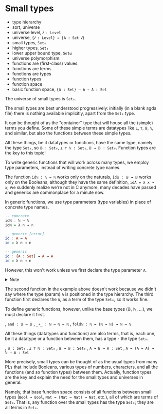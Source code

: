 # Small types

- type hierarchy
- sort, universe
- universe level, `𝓁 : Level`
- universe, `{𝓁 : Level} → {A : Set 𝓁}`
- small types, `Set₀`
- higher types, `Setᵢ`
- lower upper bound type, `Setω`
- universe polymorphism
- functions are (first-class) values
- functions are terms
- functions are types
- function types
- function space
- basic function space, `{A : Set} → A → A : Set`



The universe of small types is `Set₀`. 

The small types are best understood progressively: initially (in a blank agda file) there is nothing available implicitly, apart from the `Set₀` type. 

It can be thought of as the "container" type that will house all the (simple) terms you define. Some of these simple terms are datatypes like `⊥`, `⊤`, `𝔹`, `ℕ`, and similar, but also the functions between these simple types.

All these things, be it datatypes or functions, have the same type, namely the type `Set₀`, so `𝔹 : Set₀`, `⊥ ⊤ ℕ : Set₀`, `𝔹 → 𝔹 : Set₀`. Function types are the key to this topic!

To write generic functions that will work across many types, we employ type parameters, instead of writing concrete type names. 

The function `idℕ : ℕ → ℕ` works only on the naturals, `id𝔹 : 𝔹 → 𝔹` works only on the Booleans, although they have the same definition, `idA = λ x → x`; we suddenly realize we're not in C anymore, many decades have passed and generics are commonplace for a minute now.

In generic functions, we use type parameters (type variables) in place of concrete type names. 

```hs agda
-- concrete
idℕ : ℕ → ℕ
idℕ = λ n → n

-- generic [error]
id : A → A
id = λ n → n

-- generic
id : {A : Set} → A → A
id = λ n → n
```

However, this won't work unless we first declare the type parameter `A`. 

<!-- #region note -->

<details><summary>Note</summary>

For now, we'll just say it's a term of the type `Set₀`, just like everything else is at the moment. Later, however, we can interpret declarations such as `A : Set` as letting Agda know where in the type hierarchy we're cutting into (positioning the type in). When you write `ℕ`, the only place it can go is into `Set₀`, so you don't need to restate that again in function's signatures - you have stated that once in the declaration of the ℕ datatype, when you wrote `data ℕ : Set where …`. The point is, everything is declared as a sort of a pair, `A : T`, to let Agda know which universe we mean. `ℕ : Set` specifies we're declaring ℕ in the base universe, universe at the level zero. If we had said `ℕ : Set₁`, then the naturals (identified by ℕ) wouldn't be available in the zero-level universe.

</details>

<!-- #endregion -->

The second function in the example above doesn't work because we didn't say where the type (param) `A` is positioned in the type hierarchy. The third function first declares the `A`, as a term of the type `Set₀`, so it works fine.



To define generic functions, however, unlike the base types (𝔹, ℕ, …), we must declare it first.

, `and : 𝔹 → 𝔹`
, `_+_ : ℕ → ℕ → ℕ`
, `foldℕ : ℕ → (ℕ → ℕ) → ℕ → ℕ`

All these things (datatypes and functions) are also terms, that is, each one, be it a datatype or a function between them, has a type - the type `Set₀`.

, `𝔹 : Set₀`
, `⊥ ⊤ ℕ : Set₀`
, `𝔹 → 𝔹 : Set₀`
, `A → B → A : Set`
, `A → (A → A) → ℕ → A : Set`



More precisely, small types can be thought of as the usual types from many PLs that include Booleans, various types of numbers, characters, and all the functions (and so function types) between them. Actually, function types are the key and explain the need for the small types and universes in general. 

Namely, that base function space consists of all functions between small types (`Bool → Bool`, `Nat → (Nat → Nat) → Nat`, etc.), all of which are terms of `Set₀`. That is, any function over the small types has the type `Set₀`; they are all terms in `Set₀`.
